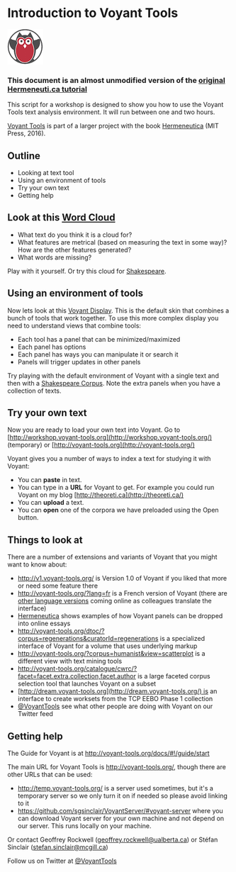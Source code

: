 # Introduction to Voyant Tools

![Voyant logo](voyant-logo_0.png)

### This document is an almost unmodified version of the [original Hermeneuti.ca tutorial](http://hermeneuti.ca/intro-workshop)

This script for a workshop is designed to show you how to use the Voyant
Tools text analysis environment. It will run between one and two hours. 

[Voyant Tools](http://voyant-tools.org/) is part of a larger project
with the book [Hermeneutica](http://hermeneuti.ca/) (MIT Press, 2016).

## Outline

-   Looking at text tool
-   Using an environment of tools
-   Try your own text
-   Getting help

## Look at this [Word Cloud](http://voyant-tools.org/tool/Cirrus/?corpus=frankenstein&toolFlow=contexts)

-   What text do you think it is a cloud for?
-   What features are metrical (based on measuring the text in some
    way)? How are the other features generated?
-   What words are missing?

Play with it yourself. Or try this cloud
for [Shakespeare](http://voyant-tools.org/tool/Cirrus/?corpus=shakespeare&stopList=stop.en.taporware.txt&toolFlow=contexts).

## Using an environment of tools

Now lets look at this [Voyant
Display](http://voyant-tools.org/?corpus=frankenstein&stopList=stop.en.taporware.txt).
This is the default skin that combines a bunch of tools that work
together. To use this more complex display you need to understand views
that combine tools:

-   Each tool has a panel that can be minimized/maximized
-   Each panel has options
-   Each panel has ways you can manipulate it or search it
-   Panels will trigger updates in other panels

Try playing with the default environment of Voyant with a single text
and then with a [Shakespeare
Corpus](http://voyant-tools.org/?corpus=shakespeare). Note the extra
panels when you have a collection of texts.

## Try your own text

Now you are ready to load your own text into Voyant. Go to
[http://workshop.voyant-tools.org](http://workshop.voyant-tools.org/)
(temporary) or [http://voyant-tools.org](http://voyant-tools.org/)

Voyant gives you a number of ways to index a text for studying it with
Voyant:

-   You can **paste** in text.
-   You can type in a **URL** for Voyant to get. For example you could
    run Voyant on my blog [http://theoreti.ca](http://theoreti.ca/)
-   You can **upload** a text.
-   You can **open** one of the corpora we have preloaded using the Open
    button.

## Things to look at

There are a number of extensions and variants of Voyant that you might
want to know about:

-   <http://v1.voyant-tools.org/> is Version 1.0 of Voyant if you liked
    that more or need some feature there
-   <http://voyant-tools.org/?lang=fr> is a French version of Voyant
    (there are [other language
    versions](http://voyant-tools.org/docs/#!/guide/languages) coming
    online as colleagues translate the interface)
-   [Hermeneutica](http://hermeneuti.ca/) shows examples of how Voyant
    panels can be dropped into online essays
-   <http://voyant-tools.org/dtoc/?corpus=regenerations&curatorId=regenerations>
    is a specialized interface of Voyant for a volume that uses
    underlying markup
-   <http://voyant-tools.org/?corpus=humanist&view=scatterplot> is a
    different view with text mining tools
-   <http://voyant-tools.org/catalogue/cwrc/?facet=facet.extra.collection,facet.author> is
    a large faceted corpus selection tool that launches Voyant on a
    subset
-   [http://dream.voyant-tools.org](http://dream.voyant-tools.org/) is
    an interface to create worksets from the TCP EEBO Phase 1 collection
-   [\@VoyantTools](https://twitter.com/VoyantTools) see what other
    people are doing with Voyant on our Twitter feed

## Getting help

The Guide for Voyant is at <http://voyant-tools.org/docs/#!/guide/start>

The main URL for Voyant Tools is <http://voyant-tools.org/>, though
there are other URLs that can be used:

-   <http://temp.voyant-tools.org/> is a server used sometimes, but it's
    a temporary server so we only turn it on if needed so please avoid
    linking to it
-   <https://github.com/sgsinclair/VoyantServer/#voyant-server> where
    you can download Voyant server for your own machine and not depend
    on our server. This runs locally on your machine.

Or contact Geoffrey Rockwell (<geoffrey.rockwell@ualberta.ca>) or Stéfan
Sinclair (<stefan.sinclair@mcgill.ca>)

Follow us on Twitter at [\@VoyantTools](https://twitter.com/VoyantTools)
